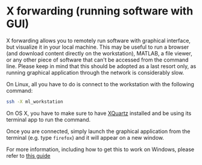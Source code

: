 # X forwarding \(running software with GUI\)

X forwarding allows you to remotely run software with graphical interface, but visualize it in your local machine. This may be useful to run a browser \(and download content directly on the workstation\), MATLAB, a file viewer, or any other piece of software that can't be accessed from the command line. Please keep in mind that this should be adopted as a last resort only, as running graphical application through the network is considerably slow.

On Linux, all you have to do is connect to the workstation with the following command:

```bash
ssh -X ml_workstation
```

On OS X, you have to make sure to have [XQuartz](https://www.xquartz.org/) installed and be using its terminal app to run the command.

Once you are connected, simply launch the graphical application from the terminal \(e.g. type `firefox`\) and it will appear on a new window.

For more information, including how to get this to work on Windows, please refer to [this guide](https://uisapp2.iu.edu/confluence-prd/pages/viewpage.action?pageId=280461906)

